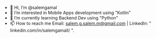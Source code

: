 - 👋 Hi, I’m @salemgamal
- 👀 I’m interested in Mobile Apps development using "Kotlin" 
- 🌱 I’m currently learning Backend Dev using "Python"
- 📫 How to reach me   Email: salem.g.salem.m@gmail.com | LinkedIn: " linkedin.com/in/salemgamall/ ".

<!---
salemgamal/salemgamal is a ✨ special ✨ repository because its `README.md` (this file) appears on your GitHub profile.
You can click the Preview link to take a look at your changes.
--->
